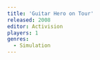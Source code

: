 ```yaml
---
title: 'Guitar Hero on Tour'
released: 2008
editor: Activision
players: 1
genres:
  - Simulation
---
```

